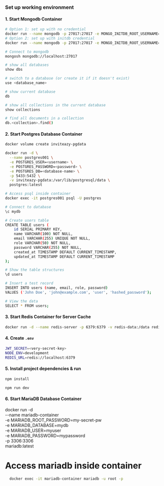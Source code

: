 ### Set up working environment

#### 1. Start Mongodb Container

```bash
# Option 1: set up with no credential
docker run --name mongodb -p 27017:27017 -e MONGO_INITDB_ROOT_USERNAME=admin -e MONGO_INITDB_ROOT_PASSWORD=secret -d mongodb/mongodb-community-server:latest
# Option 2: set up with initdb credential
docker run --name mongodb -p 27017:27017 -e MONGO_INITDB_ROOT_USERNAME=admin -e MONGO_INITDB_ROOT_PASSWORD=secret -d mongodb/mongodb-community-server:latest

# Connect to mongodb
mongosh mongodb://localhost:27017

# show all databases
show dbs

# switch to a database (or create it if it doesn't exist)
use <database_name>

# show current database
db

# show all collections in the current database
show collections

# find all documents in a collection
db.<collection>.find()
```

#### 2. Start Postgres Database Container

```bash
docker volume create inviteazy-pgdata

docker run -d \
  --name postgres001 \
  -e POSTGRES_USER=<username> \
  -e POSTGRES_PASSWORD=<password> \
  -e POSTGRES_DB=<database-name> \
  -p 5433:5432 \
  -v inviteazy-pgdata:/var/lib/postgresql/data \
  postgres:latest

# Access psql inside container
docker exec -it postgres001 psql -U postgres

# Connect to database
\c mydb

# Create users table
CREATE TABLE users (
    id SERIAL PRIMARY KEY,
    name VARCHAR(100) NOT NULL,
    email VARCHAR(255) UNIQUE NOT NULL,
    role VARCHAR(50) NOT NULL,
    password VARCHAR(255) NOT NULL,
    created_at TIMESTAMP DEFAULT CURRENT_TIMESTAMP,
    updated_at TIMESTAMP DEFAULT CURRENT_TIMESTAMP
);

# Show the table structures
\d users

# Insert a test record
INSERT INTO users (name, email, role, password)
VALUES ('John Doe', 'john@example.com', 'user', 'hashed_password');

# View the data
SELECT * FROM users;
```





#### 3. Start Redis Container for Server Cache

```bash
docker run -d --name redis-server -p 6379:6379 -v redis-data:/data redis:latest
```

#### 4. Create `.env`

```bash
JWT_SECRET=<very-secret-key>
NODE_ENV=development
REDIS_URL=redis://localhost:6379
```

#### 5. Install project dependencies & run

```bash
npm install

npm run dev
```

#### 6. Start MariaDB Database Container

docker run -d \
  --name mariadb-container \
  -e MARIADB_ROOT_PASSWORD=my-secret-pw \
  -e MARIADB_DATABASE=mydb \
  -e MARIADB_USER=myuser \
  -e MARIADB_PASSWORD=mypassword \
  -p 3306:3306 \
  mariadb:latest

# Access mariadb inside container
```bash
  docker exec -it mariadb-container mariadb -u root -p
```